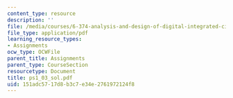 ```yaml
---
content_type: resource
description: ''
file: /media/courses/6-374-analysis-and-design-of-digital-integrated-circuits-fall-2003/151adc5717d8b3c7e34e2761972124f8_ps1_03_sol.pdf
file_type: application/pdf
learning_resource_types:
- Assignments
ocw_type: OCWFile
parent_title: Assignments
parent_type: CourseSection
resourcetype: Document
title: ps1_03_sol.pdf
uid: 151adc57-17d8-b3c7-e34e-2761972124f8
---
```

